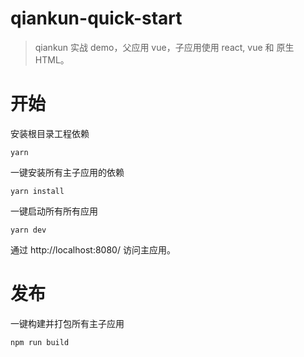 # qiankun-quick-start

> qiankun 实战 demo，父应用 vue，子应用使用 react, vue 和 原生 HTML。

# 开始

安装根目录工程依赖

```
yarn
```

一键安装所有主子应用的依赖

```
yarn install
```

一键启动所有所有应用

```
yarn dev
```

通过 http://localhost:8080/ 访问主应用。

# 发布

一键构建并打包所有主子应用

```
npm run build
```
